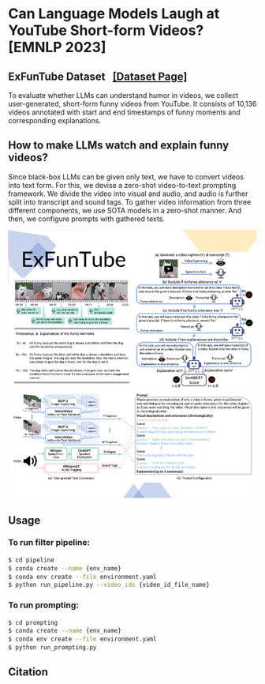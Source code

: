 # Can Language Models Laugh at YouTube Short-form Videos? [EMNLP 2023]



## ExFunTube Dataset &nbsp; <a href="https://exfuntube.github.io/">[Dataset Page]</a>
To evaluate whether LLMs can understand humor in videos, we collect user-generated, short-form funny videos from YouTube. It consists of 10,136 videos annotated with start and end timestamps of funny moments and corresponding explanations.<br/>  

## How to make LLMs watch and explain funny videos?
Since black-box LLMs can be given only text, we have to convert videos into text form. For this, we devise a zero-shot video-to-text prompting framework. We divide the video into visual and audio, and audio is further split into transcript and sound tags. To gather video information from three different components, we use SOTA models in a zero-shot manner. And then, we configure prompts with gathered texts.<br/>  

![ExFunTube](./image.png)   



## Usage

### To run filter pipeline:

```bash
$ cd pipeline
$ conda create --name {env_name}
$ conda env create --file environment.yaml
$ python run_pipeline.py --video_ids {video_id_file_name}
```

### To run prompting:

```bash
$ cd prompting
$ conda create --name {env_name}
$ conda env create --file environment.yaml
$ python run_prompting.py
```

## Citation
```
```
